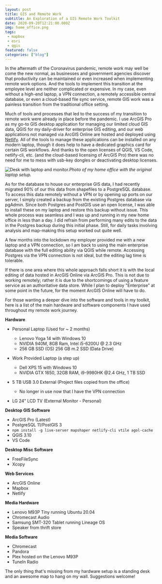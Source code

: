 ```yaml
---
layout: post
title: GIS and Remote Work
subtitle: An Exploration of a GIS Remote Work Toolkit
date: 2020-09-20T12:21:00.000Z
img: home_office.png
tags: 
 - mapbox
 - esri
 - qgis
featured: false
categories: ["blog"]
---
```

In the aftermath of the Coronavirus pandemic, remote work may well be come the new normal, as businesses and government agencies discover that productivity can be maintained or even increased when implementing remote work options. And the tools to implement this transition at the employee level are neither complicated or expensive. In my case, even without a high-end laptop, a VPN connection, a remotely accessible central database, or even a cloud-based file sync service, remote GIS work was a painless transition from the traditional office setting.

Much of tools and processes that led to the success of my transition to remote work were already in place before the pandemic. I use ArcGIS Pro as my go-to GIS desktop application for managing our limited cloud GIS data, QGIS for my daily-driver for enterprise GIS editing, and our web applications not managed via ArcGIS Online are hosted and deployed using [Netlify](https://www.netlify.com). All of the tools to manage these applications can be installed on any modern laptop, though it does help to have a dedicated graphics card for certain GIS workflows. And thanks to the open licenses of QGIS, VS Code, netlify-cli, etc. (and the cloud-based licensing of ArcGIS Pro) there was no need for me to mess with usb-key dongles or deactivating desktop licenses. 

![](/assets/img/md_home_office.webp "Desk with laptop and monitor.")*Photo of my home office with the original laptop setup.*

As for the database to house our enterprise GIS data, I had recently migrated 90% of our this data from shapefiles to a PostgreSQL database. To access this data remotely without a VPN or by opening up ports on our server, I simply created a backup from the existing Postgres database via pgAdmin. Since both Postgres and PostGIS use an open license, I was able to install these on my laptop and restore this backup without issue. This whole process was seamless and I was up and running in my new home office in less than a day. I did refrain from performing many edits to the data in the Postgres backup during this initial phase. Still, for daily tasks involving analysis and map-making this setup worked out quite well.

A few months into the lockdown my employer provided me with a new laptop and a VPN connection, so I am back to using the main enterprise database with the full editing ability via QGIS while remote. Accessing Postgres via the VPN connection is not ideal, but the editing lag time is tolerable.

If there is one area where this whole approach falls short it is with the local editing of data hosted in ArcGIS Online via ArcGIS Pro. This is not due to working remotely; rather it is due to the shortcomings of using a feature service as an authoritative data store. While I plan to deploy "Enterprise" at some point in the future, for the moment ArcGIS Online will have to do.

For those wanting a deeper dive into the software and tools in my toolkit, here is a list of the main hardware and software components I have used throughout my remote work journey.

**Hardware**

* Personal Laptop (Used for ~ 2 months)

  * Lenovo Yoga 14 with Windows 10
  * NVIDIA 940M, 8GB Ram, Intel i5-6200U @ 2.3 GHz
  * 256 GB SSD (OS) 256 GB m.2 SSD (Data Drive)
* Work Provided Laptop (a step up)

  * Dell XPS 15 with Windows 10
  * NVIDIA GTX 1650, 32GB RAM, i9-9980HK @2.4 GHz, 1 TB SSD 
* 5 TB USB 3.0 External (Project files copied from the office)

  * No longer in use now that I have the VPN connection
* LG 24" LCD TV (External Monitor - Personal)

**Desktop GIS Software**

* ArcGIS Pro (Latest)
* PostgreSQL 11/PostGIS 3
* `npm install -g live-server mapshaper netlify-cli vtile agol-cache`
* QGIS 3.10
* VS Code

**Desktop Misc Software**

* FreeFileSync
* Xcopy

**Web Services**

* ArcGIS Online
* Mapbox
* Netlify

**Media Hardware**

* Lenovo M93P Tiny running Ubuntu 20.04
* Chromecast Audio
* Samsung SMT-320 Tablet running Lineage OS
* Speaker from thrift store

**Media Software**

* Chromecast
* Pandora
* Plex hosted on the Lenovo M93P
* TuneIn Radio

The only thing that's missing from my hardware setup is a standing desk and an awesome map to hang on my wall. Suggestions welcome!

